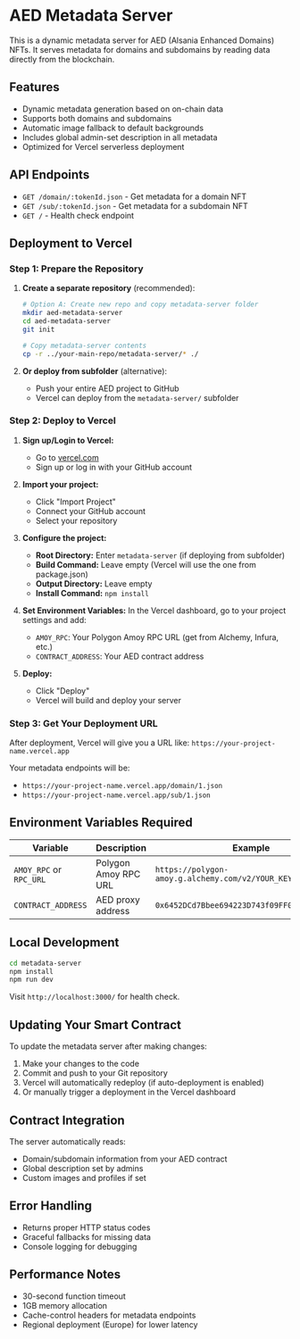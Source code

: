 # AED Metadata Server

This is a dynamic metadata server for AED (Alsania Enhanced Domains) NFTs. It serves metadata for domains and subdomains by reading data directly from the blockchain.

## Features

- Dynamic metadata generation based on on-chain data
- Supports both domains and subdomains
- Automatic image fallback to default backgrounds
- Includes global admin-set description in all metadata
- Optimized for Vercel serverless deployment

## API Endpoints

- `GET /domain/:tokenId.json` - Get metadata for a domain NFT
- `GET /sub/:tokenId.json` - Get metadata for a subdomain NFT
- `GET /` - Health check endpoint

## Deployment to Vercel

### Step 1: Prepare the Repository

1. **Create a separate repository** (recommended):
   ```bash
   # Option A: Create new repo and copy metadata-server folder
   mkdir aed-metadata-server
   cd aed-metadata-server
   git init

   # Copy metadata-server contents
   cp -r ../your-main-repo/metadata-server/* ./
   ```

2. **Or deploy from subfolder** (alternative):
   - Push your entire AED project to GitHub
   - Vercel can deploy from the `metadata-server/` subfolder

### Step 2: Deploy to Vercel

1. **Sign up/Login to Vercel:**
   - Go to [vercel.com](https://vercel.com)
   - Sign up or log in with your GitHub account

2. **Import your project:**
   - Click "Import Project"
   - Connect your GitHub account
   - Select your repository

3. **Configure the project:**
   - **Root Directory:** Enter `metadata-server` (if deploying from subfolder)
   - **Build Command:** Leave empty (Vercel will use the one from package.json)
   - **Output Directory:** Leave empty
   - **Install Command:** `npm install`

4. **Set Environment Variables:**
   In the Vercel dashboard, go to your project settings and add:
   - `AMOY_RPC`: Your Polygon Amoy RPC URL (get from Alchemy, Infura, etc.)
   - `CONTRACT_ADDRESS`: Your AED contract address

5. **Deploy:**
   - Click "Deploy"
   - Vercel will build and deploy your server

### Step 3: Get Your Deployment URL

After deployment, Vercel will give you a URL like:
`https://your-project-name.vercel.app`

Your metadata endpoints will be:
- `https://your-project-name.vercel.app/domain/1.json`
- `https://your-project-name.vercel.app/sub/1.json`

## Environment Variables Required

| Variable | Description | Example |
|----------|-------------|---------|
| `AMOY_RPC` or `RPC_URL` | Polygon Amoy RPC URL | `https://polygon-amoy.g.alchemy.com/v2/YOUR_KEY` |
| `CONTRACT_ADDRESS` | AED proxy address | `0x6452DCd7Bbee694223D743f09FF07c717Eeb34DF` |

## Local Development

```bash
cd metadata-server
npm install
npm run dev
```

Visit `http://localhost:3000/` for health check.

## Updating Your Smart Contract

To update the metadata server after making changes:

1. Make your changes to the code
2. Commit and push to your Git repository
3. Vercel will automatically redeploy (if auto-deployment is enabled)
4. Or manually trigger a deployment in the Vercel dashboard

## Contract Integration

The server automatically reads:
- Domain/subdomain information from your AED contract
- Global description set by admins
- Custom images and profiles if set

## Error Handling

- Returns proper HTTP status codes
- Graceful fallbacks for missing data
- Console logging for debugging

## Performance Notes

- 30-second function timeout
- 1GB memory allocation
- Cache-control headers for metadata endpoints
- Regional deployment (Europe) for lower latency